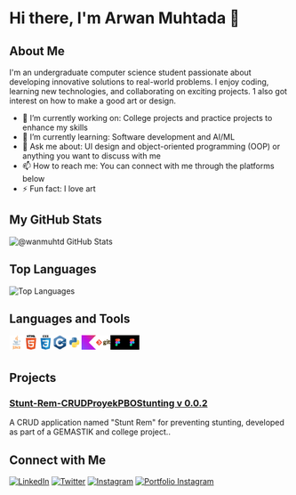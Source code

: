 # Hi there, I'm Arwan Muhtada 👋

## About Me

I'm an undergraduate computer science student passionate about developing innovative solutions to real-world problems. I enjoy coding, learning new technologies, and collaborating on exciting projects.
1 also got interest on how to make a good art or design.

- 🔭 I’m currently working on:  College projects and practice projects to enhance my skills
- 🌱 I’m currently learning: Software development and AI/ML
- 💬 Ask me about: UI design and object-oriented programming (OOP) or anything you want to discuss with me
- 📫 How to reach me: You can connect with me through the platforms below
- ⚡ Fun fact: I love art

## My GitHub Stats

![@wanmuhtd GitHub Stats](https://github-readme-stats.vercel.app/api?username=yourusername&show_icons=true&theme=radical)

## Top Languages

![Top Languages](https://github-readme-stats.vercel.app/api/top-langs/?username=wanmuhtd&layout=compact&theme=radical)

## Languages and Tools

<img align="left" alt="Java" width="26px" src="https://raw.githubusercontent.com/github/explore/main/topics/java/java.png" />
<img align="left" alt="HTML5" width="26px" src="https://raw.githubusercontent.com/github/explore/main/topics/html/html.png" />
<img align="left" alt="CSS3" width="26px" src="https://raw.githubusercontent.com/github/explore/main/topics/css/css.png" />
<img align="left" alt="C++" width="26px" src="https://raw.githubusercontent.com/github/explore/main/topics/cpp/cpp.png" />
<img align="left" alt="Python" width="26px" src="https://raw.githubusercontent.com/github/explore/main/topics/python/python.png" />
<img align="left" alt="Kotlin" width="26px" src="https://raw.githubusercontent.com/github/explore/main/topics/kotlin/kotlin.png" />
<img align="left" alt="Git" width="26px" src="https://raw.githubusercontent.com/github/explore/main/topics/git/git.png" />
<img align="left" alt="Figma" width="26px" src="https://raw.githubusercontent.com/github/explore/main/topics/figma/figma.png" />
<img align="left" alt="Android Studio" width="26px" src="https://raw.githubusercontent.com/github/explore/main/topics/figma/figma.png" />

<br />
<br />

## Projects

### [Stunt-Rem-CRUDProyekPBOStunting v 0.0.2]([https://github.com/yourusername/project1](https://github.com/wanmuhtd/Stunt-Rem-CRUDProyekPBOStunting))
A CRUD application named "Stunt Rem" for preventing stunting, developed as part of a GEMASTIK and college project..


## Connect with Me

[![LinkedIn](https://img.shields.io/badge/LinkedIn-blue?style=for-the-badge&logo=linkedin&logoColor=white)](https://www.linkedin.com/in/arwanmuhtada/)
[![Twitter](https://img.shields.io/badge/Twitter-blue?style=for-the-badge&logo=twitter&logoColor=white)](https://twitter.com/wanmuhtd)
[![Instagram](https://img.shields.io/badge/Instagram-red?style=for-the-badge&logo=instagram&logoColor=white)](https://www.instagram.com/wanmuhtd)
[![Portfolio Instagram](https://img.shields.io/badge/Portfolio%20Instagram-red?style=for-the-badge&logo=instagram&logoColor=white)](https://www.instagram.com/mhtdr1_)
